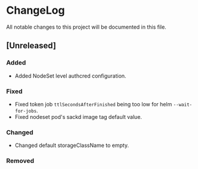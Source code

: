 # ChangeLog

All notable changes to this project will be documented in this file.

## [Unreleased]

### Added

- Added NodeSet level authcred configuration.

### Fixed

- Fixed token job `ttlSecondsAfterFinished` being too low for helm
  `--wait-for-jobs`.
- Fixed nodeset pod's sackd image tag default value.

### Changed

- Changed default storageClassName to empty.

### Removed
